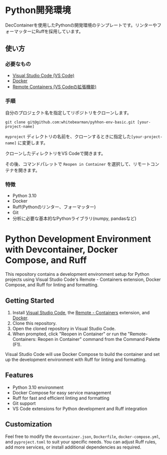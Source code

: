 # Python開発環境

DecContainerを使用したPythonの開発環境のテンプレートです。リンターやフォーマッターにRuffを採用しています。

## 使い方

### 必要なもの

- [Visual Studio Code (VS Code)](https://code.visualstudio.com)
- [Docker](https://www.docker.com/products/docker-desktop)
- [Remote Containers (VS Codeの拡張機能)](https://marketplace.visualstudio.com/items?itemName=ms-vscode-remote.remote-containers)

### 手順

自分のプロジェクト名を指定してリポジトリをクローンします。

```
git clone git@github.com:whitebearman/pyhhon-env-basic.git [your-project-name]
```

`myproject` ディレクトリの名前を、クローンするときに指定した`[your-project-name]` に変更します。

クローンしたディレクトリをVS Codeで開きます。

その後、コマンドパレットで `Reopen in Container` を選択して、リモートコンテナを開きます。

### 特徴

- Python 3.10
- Docker
- Ruff(Pythonのリンター、フォーマッター)
- Git
- 分析に必要な基本的なPythonライブラリ(numpy, pandasなど)

# Python Development Environment with Devcontainer, Docker Compose, and Ruff

This repository contains a development environment setup for Python projects using Visual Studio Code's Remote - Containers extension, Docker Compose, and Ruff for linting and formatting.

## Getting Started

1. Install [Visual Studio Code](https://code.visualstudio.com/), the [Remote - Containers](https://marketplace.visualstudio.com/items?itemName=ms-vscode-remote.remote-containers) extension, and [Docker](https://www.docker.com/products/docker-desktop).
2. Clone this repository.
3. Open the cloned repository in Visual Studio Code.
4. When prompted, click "Reopen in Container" or run the "Remote-Containers: Reopen in Container" command from the Command Palette (F1).

Visual Studio Code will use Docker Compose to build the container and set up the development environment with Ruff for linting and formatting.

## Features

- Python 3.10 environment
- Docker Compose for easy service management
- Ruff for fast and efficient linting and formatting
- Git support
- VS Code extensions for Python development and Ruff integration

## Customization

Feel free to modify the `devcontainer.json`, `Dockerfile`, `docker-compose.yml`, and `pyproject.toml` to suit your specific needs. You can adjust Ruff rules, add more services, or install additional dependencies as required.
